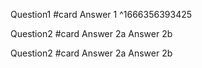 Question1 #card Answer 1 ^1666356393425

Question2 #card Answer 2a Answer 2b

Question2 #card
Answer 2a
Answer 2b

